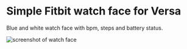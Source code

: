 # Simple Fitbit watch face for Versa

Blue and white watch face with bpm, steps and battery status. 

![screenshot of watch face](https://github.com/grynag/FitbitWatchFace-Vigilate/blob/master/images/screnshot.png)